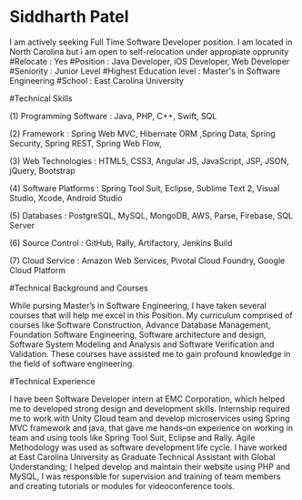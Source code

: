 # Siddharth Patel 

I am actively seeking Full Time Software Developer position. I am located in North Carolina but i am open to self-relocation under appropiate opprunity 
#Relocate                : Yes
#Position                : Java Developer, iOS Developer, Web Developer 
#Seniority               : Junior Level
#Highest Education level : Master's in Software Engineering
#School                  : East Carolina University

#Technical Skills
 
(1) Programming Software  : Java, PHP, C++, Swift, SQL

(2) Framework                 : Spring Web MVC, Hibernate ORM ,Spring Data, Spring Security, Spring REST, Spring Web Flow, 

(3) Web Technologies          : HTML5, CSS3, Angular JS, JavaScript, JSP, JSON, jQuery, Bootstrap

(4) Software Platforms        : Spring Tool Suit, Eclipse, Sublime Text 2, Visual Studio, Xcode, Android Studio

(5) Databases                 : PostgreSQL, MySQL, MongoDB, AWS, Parse, Firebase, SQL Server

(6) Source Control            : GitHub, Rally, Artifactory, Jenkins Build

(7) Cloud Service             : Amazon Web Services, Pivotal Cloud Foundry, Google Cloud Platform

#Technical Background and Courses 

While pursing Master’s in Software Engineering, I have taken several courses that will help me excel in this Position. My curriculum comprised of courses like Software Construction, Advance Database Management, Foundation Software Engineering, Software architecture and design, Software System Modeling and Analysis and Software Verification and Validation. These courses have assisted me to gain profound knowledge in the field of software engineering.

#Technical Experience 

I have been Software Developer intern at EMC Corporation, which helped me to developed strong design and development skills. Internship required me to work with Unity Cloud team and develop microservices using Spring MVC framework and java, that gave me hands-on experience on working in team and using tools like Spring Tool Suit, Eclipse and Rally. Agile Methodology was used as software development life cycle. I have worked at East Carolina University as Graduate Technical Assistant with Global Understanding; I helped develop and maintain their website using PHP and MySQL, I was responsible for supervision and training of team members and creating tutorials or modules for videoconference tools. 

                         
  
